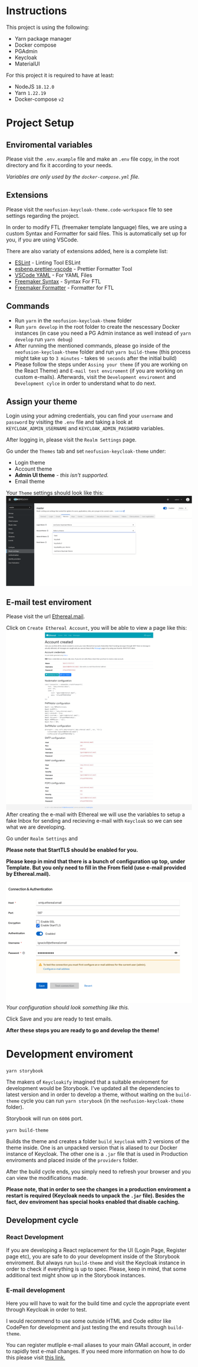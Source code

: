 # Instructions

This project is using the following:

- Yarn package manager
- Docker compose
- PGAdmin
- Keycloak
- MaterialUI

For this project it is required to have at least:

- NodeJS `18.12.0`
- Yarn `1.22.19`
- Docker-compose `v2`

# Project Setup

## Enviromental variables

Please visit the `.env.example` file and make an `.env` file copy, in the root directory and fix it according to your needs.

_Variables are only used by the `docker-compose.yml` file._

## Extensions

Please visit the `neofusion-keycloak-theme.code-workspace` file to see settings regarding the project.

In order to modify FTL (freemaker template language) files, we are using a custom Syntax and Formatter for said files. This is automatically set up for you, if you are using VSCode.

There are also variaty of extensions added, here is a complete list:

- [ESLint](https://marketplace.visualstudio.com/items?itemName=dbaeumer.vscode-eslint) - Linting Tool ESLint
- [esbenp.prettier-vscode](https://marketplace.visualstudio.com/items?itemName=esbenp.prettier-vscode) - Prettier Formatter Tool
- [VSCode YAML](https://marketplace.visualstudio.com/items?itemName=redhat.vscode-yaml) - For YAML Files
- [Freemaker Syntax](https://marketplace.visualstudio.com/items?itemName=dcortes92.freemarker) - Syntax For FTL
- [Freemaker Formatter](https://marketplace.visualstudio.com/items?itemName=antonlilleby.xp-freemarker-formatter) - Formatter for FTL

## Commands

- Run `yarn` in the `neofusion-keycloak-theme` folder
- Run `yarn develop` in the root folder to create the nescessary Docker instances (in case you need a PG Admin instance as well instead of `yarn develop` run `yarn debug`)
- After running the mentioned commands, please go inside of the `neofusion-keycloak-theme` folder and run `yarn build-theme` (this process might take up to `3 minutes` - takes `90 seconds` after the initial build)
- Please follow the steps under `Assing your theme` (if you are working on the React Theme) and `E-mail test enviroment` (if you are working on custom e-mails). Afterwards, visit the `Development enviroment` and `Development cylce` in order to understand what to do next.

## Assign your theme

Login using your adming credentials, you can find your `username` and `password` by visiting the `.env` file and taking a look at `KEYCLOAK_ADMIN_USERNAME` and `KEYCLOAK_ADMIN_PASSWORD` variables.

After logging in, please visit the `Realm Settings` page.

Go under the `Themes` tab and set `neofusion-keycloak-theme` under:

- Login theme
- Account theme
- **Admin UI theme** - _this isn't supported._
- Email theme

Your `Theme` settings should look like this:
![](./docs//keycloak_theme_settings.png)

## E-mail test enviroment

Please visit the url [Ethereal.mail](https://ethereal.email/).

Click on `Create Ethereal Account`, you will be able to view a page like this:
![](./docs/ethereal_after_creating_an_account.png)
After creating the e-mail with Ethereal we will use the variables to setup a fake Inbox for sending and recieving e-mail with `Keycloak` so we can see what we are developing.

Go under `Realm Settings` and

**Please note that StartTLS should be enabled for you.**

**Please keep in mind that there is a bunch of configuration up top, under Template. But you only need to fill in the From field (use e-mail provided by Ethereal.mail).**

![](./docs/keycloak_email_settings.png)_Your configuration should look something like this._

Click Save and you are ready to test emails.

**After these steps you are ready to go and develop the theme!**

# Development enviroment

`yarn storybook`

The makers of `Keycloakify` imagined that a suitable enviroment for development would be Storybook. I've updated all the dependencies to latest version and in order to develop a theme, without waiting on the `build-theme` cycle you can run `yarn storybook` (in the `neofusion-keycloak-theme` folder).

Storybook will run on `6006` port.

`yarn build-theme`

Builds the theme and creates a folder `build_keycloak` with 2 versions of the theme inside. One is an unpacked version that is aliased to our Docker instance of Keycloak. The other one is a `.jar` file that is used in Production enviroments and placed inside of the `providers` folder.

After the build cycle ends, you simply need to refresh your browser and you can view the modifications made.

**Please note, that in order to see the changes in a production enviroment a restart is required (Keycloak needs to unpack the `.jar` file). Besides the fact, dev enviroment has special hooks enabled that disable caching.**

## Development cycle

### React Development

If you are developing a React replacement for the UI (Login Page, Register page etc), you are safe to do your development inside of the Storybook enviroment. But always run `build-theme` and visit the Keycloak instance in order to check if everything is up to spec. Please, keep in mind, that some additional text might show up in the Storybook instances.

### E-mail development

Here you will have to wait for the build time and cycle the appropriate event through Keycloak in order to test.

I would recommend to use some outside HTML and Code editor like CodePen for development and just testing the end results through `build-theme`.

You can register mutliple e-mail aliases to your main GMail account, in order to rapidly test e-mail changes. If you need more information on how to do this please visit [this link.](https://www.101domain.com/gmail_email_aliases.htm)

